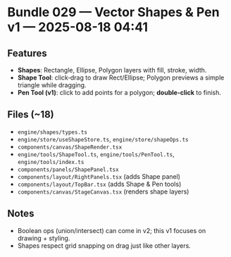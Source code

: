 # Bundle 029 — Vector Shapes & Pen v1 — 2025-08-18 04:41

## Features
- **Shapes**: Rectangle, Ellipse, Polygon layers with fill, stroke, width.
- **Shape Tool**: click‑drag to draw Rect/Ellipse; Polygon previews a simple triangle while dragging.
- **Pen Tool (v1)**: click to add points for a polygon; **double‑click** to finish.

## Files (~18)
- `engine/shapes/types.ts`
- `engine/store/useShapeStore.ts`, `engine/store/shapeOps.ts`
- `components/canvas/ShapeRender.tsx`
- `engine/tools/ShapeTool.ts`, `engine/tools/PenTool.ts`, `engine/tools/index.ts`
- `components/panels/ShapePanel.tsx`
- `components/layout/RightPanels.tsx` (adds Shape panel)
- `components/layout/TopBar.tsx` (adds Shape & Pen tools)
- `components/canvas/StageCanvas.tsx` (renders shape layers)

## Notes
- Boolean ops (union/intersect) can come in v2; this v1 focuses on drawing + styling.
- Shapes respect grid snapping on drag just like other layers.
